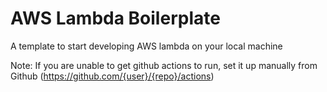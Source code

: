 # AWS Lambda Boilerplate
A template to start developing AWS lambda on your local machine


Note: If you are unable to get github actions to run, set it up manually from Github (https://github.com/{user}/{repo}/actions)
